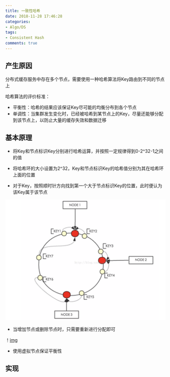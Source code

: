 ```yaml
---
title: 一致性哈希
date: 2018-11-28 17:46:28
categories: 
- Algo/DS
tags: 
- Consistent Hash
comments: true
---
```


## 产生原因

分布式缓存服务中存在多个节点，需要使用一种哈希算法将Key路由到不同的节点上

哈希算法的评价标准：

* 平衡性：哈希的结果应该保证Key尽可能的均衡分布到各个节点
* 单调性：当集群发生变化时，已经被哈希到某节点上的Key，尽量还能够分配到该节点上，以防止大量的缓存失效和数据迁移

## 基本原理

* 将Key和节点标识Key分别进行哈希运算，并按照一定规律得到0-2^32-1之间的值

* 将哈希环的大小设置为2^32，Key和节点标识Key的哈希值分别为其在哈希环上面的位置

* 对于Key，按照顺时针方向找到第一个大于节点标识Key的位置，此时便认为该Key属于该节点

![img](/images/一致性哈希之哈希环.png)

* 当增加节点或删除节点时，只需要重新进行分配即可

！[img](/images/一致性哈希之节点失效.png)

* 使用虚拟节点保证平衡性

## 实现
